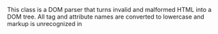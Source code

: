 This class is a DOM parser that turns invalid and malformed HTML into a DOM tree. All tag and attribute names are converted to lowercase and markup is unrecognized in <script>, <style>, <title>, and <textarea> sections.

(If printing the DOM tree, use printWithoutSelfClosingTagsOn: or printedWithoutSelfClosingTags to avoid empty elements being printed as self-closing tags, because some (like <script/>) are not handled correctly by browsers.)